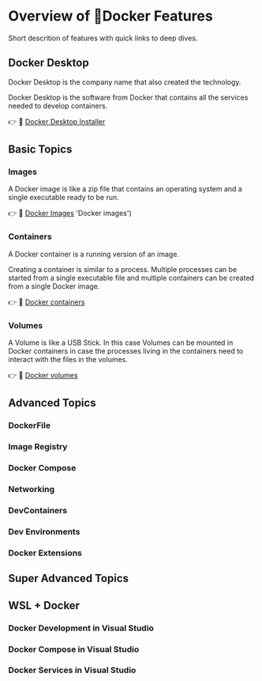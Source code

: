 # Overview of :whale2:Docker Features

Short descrition of features with quick links to deep dives.

## Docker Desktop

Docker Desktop is the company name that also created the technology.

Docker Desktop is the software from Docker that contains 
all the services needed to develop containers.

:point_right: :link: [Docker Desktop Installer](https://docs.docker.com/desktop/windows/install/] 'Docker Desktop Installer')

## Basic Topics

### Images

A Docker image is like a zip file that contains an operating system and a single executable ready to be run.

:point_right: :link: [Docker Images](Images.md) 'Docker images')

### Containers

A Docker container is a running version of an image.

Creating a container is similar to a process. Multiple processes can be started from a single executable file and multiple containers can be created from a single Docker image.

:point_right: :link: [Docker containers](Containers.md] 'Docker containers')

### Volumes

A Volume is like a USB Stick. In this case Volumes can be mounted in Docker containers in case the processes living in the containers need to interact with the files in the volumes. 

:point_right: :link: [Docker volumes](Containers.md] 'Docker volumes')

## Advanced Topics

### DockerFile

### Image Registry

### Docker Compose

### Networking

### DevContainers

### Dev Environments

### Docker Extensions

## Super Advanced Topics

## WSL + Docker

### Docker Development in Visual Studio

### Docker Compose in Visual Studio

### Docker Services in Visual Studio